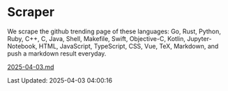 # Scraper

We scrape the github trending page of these languages: Go, Rust, Python, Ruby, C++, C, Java, Shell, Makefile, Swift, Objective-C, Kotlin, Jupyter-Notebook, HTML, JavaScript, TypeScript, CSS, Vue, TeX, Markdown, and push a markdown result everyday.

[2025-04-03.md](https://github.com/yangwenmai/github-trending-backup/blob/master/2025-04-03.md)

Last Updated: 2025-04-03 04:00:16
